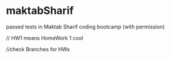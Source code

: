 # maktabSharif
passed tests in Maktab Sharif coding bootcamp (with permission)

// HW1 means HomeWork 1     cool

//check Branches for HWs
